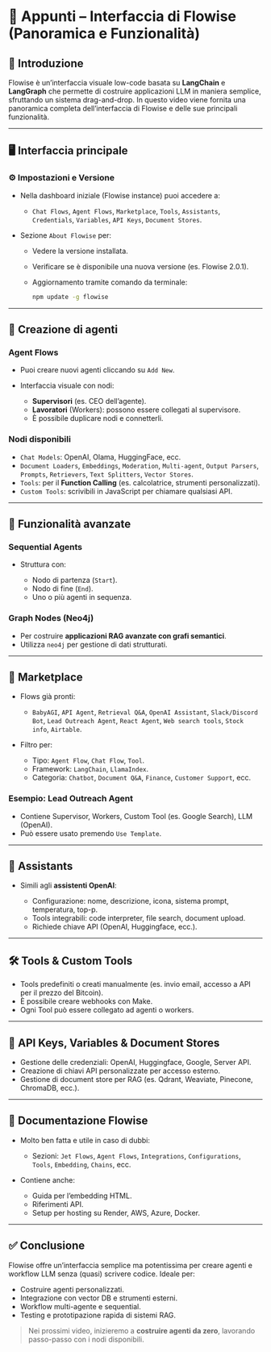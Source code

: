 # 🧠 Appunti – Interfaccia di Flowise (Panoramica e Funzionalità)

## 📌 Introduzione

Flowise è un’interfaccia visuale low-code basata su **LangChain** e **LangGraph** che permette di costruire applicazioni LLM in maniera semplice, sfruttando un sistema drag-and-drop. In questo video viene fornita una panoramica completa dell’interfaccia di Flowise e delle sue principali funzionalità.

---

## 🖥️ Interfaccia principale

### ⚙️ Impostazioni e Versione

* Nella dashboard iniziale (Flowise instance) puoi accedere a:

  * `Chat Flows`, `Agent Flows`, `Marketplace`, `Tools`, `Assistants`, `Credentials`, `Variables`, `API Keys`, `Document Stores`.
* Sezione `About Flowise` per:

  * Vedere la versione installata.
  * Verificare se è disponibile una nuova versione (es. Flowise 2.0.1).
  * Aggiornamento tramite comando da terminale:

    ```bash
    npm update -g flowise
    ```

---

## 🤖 Creazione di agenti

### Agent Flows

* Puoi creare nuovi agenti cliccando su `Add New`.
* Interfaccia visuale con nodi:

  * **Supervisori** (es. CEO dell’agente).
  * **Lavoratori** (Workers): possono essere collegati al supervisore.
  * È possibile duplicare nodi e connetterli.

### Nodi disponibili

* `Chat Models`: OpenAI, Olama, HuggingFace, ecc.
* `Document Loaders`, `Embeddings`, `Moderation`, `Multi-agent`, `Output Parsers`, `Prompts`, `Retrievers`, `Text Splitters`, `Vector Stores`.
* `Tools`: per il **Function Calling** (es. calcolatrice, strumenti personalizzati).
* `Custom Tools`: scrivibili in JavaScript per chiamare qualsiasi API.

---

## 🔧 Funzionalità avanzate

### Sequential Agents

* Struttura con:

  * Nodo di partenza (`Start`).
  * Nodo di fine (`End`).
  * Uno o più agenti in sequenza.

### Graph Nodes (Neo4j)

* Per costruire **applicazioni RAG avanzate con grafi semantici**.
* Utilizza `neo4j` per gestione di dati strutturati.

---

## 🧩 Marketplace

* Flows già pronti:

  * `BabyAGI`, `API Agent`, `Retrieval Q&A`, `OpenAI Assistant`, `Slack/Discord Bot`, `Lead Outreach Agent`, `React Agent`, `Web search tools`, `Stock info`, `Airtable`.
* Filtro per:

  * Tipo: `Agent Flow`, `Chat Flow`, `Tool`.
  * Framework: `LangChain`, `LlamaIndex`.
  * Categoria: `Chatbot`, `Document Q&A`, `Finance`, `Customer Support`, ecc.

### Esempio: Lead Outreach Agent

* Contiene Supervisor, Workers, Custom Tool (es. Google Search), LLM (OpenAI).
* Può essere usato premendo `Use Template`.

---

## 🧠 Assistants

* Simili agli **assistenti OpenAI**:

  * Configurazione: nome, descrizione, icona, sistema prompt, temperatura, top-p.
  * Tools integrabili: code interpreter, file search, document upload.
  * Richiede chiave API (OpenAI, Huggingface, ecc.).

---

## 🛠️ Tools & Custom Tools

* Tools predefiniti o creati manualmente (es. invio email, accesso a API per il prezzo del Bitcoin).
* È possibile creare webhooks con Make.
* Ogni Tool può essere collegato ad agenti o workers.

---

## 🔐 API Keys, Variables & Document Stores

* Gestione delle credenziali: OpenAI, Huggingface, Google, Server API.
* Creazione di chiavi API personalizzate per accesso esterno.
* Gestione di document store per RAG (es. Qdrant, Weaviate, Pinecone, ChromaDB, ecc.).

---

## 📄 Documentazione Flowise

* Molto ben fatta e utile in caso di dubbi:

  * Sezioni: `Jet Flows`, `Agent Flows`, `Integrations`, `Configurations`, `Tools`, `Embedding`, `Chains`, ecc.
* Contiene anche:

  * Guida per l’embedding HTML.
  * Riferimenti API.
  * Setup per hosting su Render, AWS, Azure, Docker.

---

## ✅ Conclusione

Flowise offre un’interfaccia semplice ma potentissima per creare agenti e workflow LLM senza (quasi) scrivere codice. Ideale per:

* Costruire agenti personalizzati.
* Integrazione con vector DB e strumenti esterni.
* Workflow multi-agente e sequential.
* Testing e prototipazione rapida di sistemi RAG.

> Nei prossimi video, inizieremo a **costruire agenti da zero**, lavorando passo-passo con i nodi disponibili.



